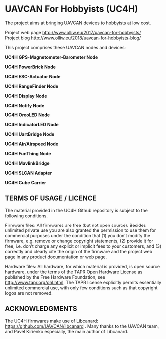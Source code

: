 ﻿# UAVCAN For Hobbyists (UC4H)

The project aims at bringing UAVCAN devices to hobbyists at low cost.

Project web page http://www.olliw.eu/2017/uavcan-for-hobbyists/<br>
Project blog http://www.olliw.eu/2018/uavcan-for-hobbyists-blog/

This project comprises these UAVCAN nodes and devices:

<strong>UC4H GPS-Magnetometer-Barometer Node</strong><br>

<strong>UC4H PowerBrick Node</strong><br>

<strong>UC4H ESC-Actuator Node</strong><br>

<strong>UC4H RangeFinder Node</strong><br>

<strong>UC4H Display Node</strong><br>

<strong>UC4H Notify Node</strong><br>

<strong>UC4H OreoLED Node</strong><br>

<strong>UC4H IndicatorLED Node</strong><br>

<strong>UC4H UartBridge Node</strong><br>

<strong>UC4H Air/Airspeed Node</strong><br>

<strong>UC4H FunThing Node</strong><br>

<strong>UC4H MavlinkBridge</strong><br>

<strong>UC4H SLCAN Adapter</strong><br>

<strong>UC4H Cube Carrier</strong><br>


## TERMS OF USAGE / LICENCE

The material provided in the UC4H Github repository is subject to the following conditions. 

Firmware files: All firmwares are free (but not open source). Besides unlimited private use you are also granted the permission to use them for commercial purposes under the condition that (1) you don’t modify the firmware, e.g. remove or change copyright statements, (2) provide it for free, i.e. don’t charge any explicit or implicit fees to your customers, and (3) correctly and clearly cite the origin of the firmware and the project web page in any product documentation or web page. 

Hardware files: All hardware, for which material is provided, is open source hardware, under the terms of the TAPR Open Hardware License as published by the Free Hardware Foundation, see http://www.tapr.org/ohl.html. The TAPR license explicitly permits essentially unlimited commercial use, with only few conditions such as that copyright logos are not removed.


## ACKNOWLEDGMENTS

The UC4H firmwares make use of Libcanard: https://github.com/UAVCAN/libcanard .
Many thanks to the UAVCAN team, and Pavel Kirienko especially, the main author of Libcanard.
